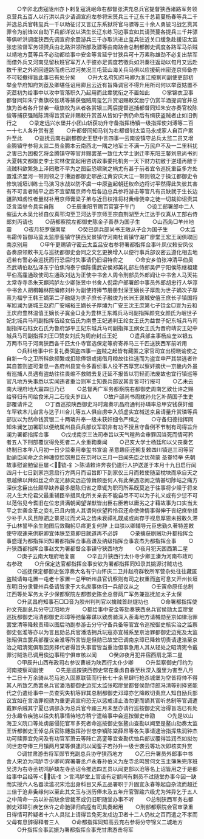 <!-- { "loadSidebar": true } -->
　　○辛卯北虏寇陇州亦卜剌复寇洮岷命右都督张洪充总兵官提督狭西诸路军务领京营兵五百人以行洪以兵少请调宣府左参将宋赟兵三千辽东千总葛蔓杨春等兵二千并选总兵官韩玺兵一千以助征讨又言辽东系狱将官马骠等三十余人勇铳习战乞贳其罪令为前锋以自助下兵部详议以洪生长辽东练习边事宜如其请赟蔓各提兵三千并骠等俱听洪调度狭西先调宣府余震游兵三千亦取洪进止玺兵驻近关口缓急赴援诏太监张忠监督军务领赟兵由北路洪领所部及骠等由南路会总制都御史调度各路军马杀贼以靖地方蔓等兵不必动都给事中安金等言延宁甘狭兵可十万素称雄劲不必复出禁军而借外兵又河南见留秋班官军万人于彼亦足调度若徵兵如洪奏往返动以旬月又远赴数千里之外迟回道路而虏已过河矣况三屯营山海关兵马俱以应援蓟州密迩京师备亦不可轻撤得旨此事已有处分矣
　　○升大名府知府马卿为浙江按察司副使吏部初举金华府知府刘茝及卿堪任诏用卿且云近有旨降调官不得升用所司何以举茝姑置不究茝初为给事中以攻中官落职久乃起用而此辈犹衔之不置如此
　　○掌锦衣卫事都督同知朱宁奏旗校张琇等捕获强贼周玺乞升赏诏赐敕奖励宁仍赏羊酒提调官并总旗为首者各升世袭一级旗校为从者各赏银三两后提督巡捕都督同知朱安亦奏官校陈俊等捕获强贼陈清得旨赏安并赐敕升赏首从皆如宁例仍命后有缉获盗贼者止如旧例行之
　　○录定远兴水堡并小团山斩获功升守备指挥杨镇一级指挥使刘溥等二百一十七人各升赏有差
　　○升都督同知马钊为右都督钊太监马永成家人自百户累升至此
　　○巡抚云南右副都御史王懋中言四事一云南设镇守总兵太监二员又增金腾镇守参将太监二员金腾本云南西北一隅之地军士不满一万民户不及一二里科扰之害已为困极乞将金腾镇守等官并赐罢革一致仕大学士谢迁李东阳王鏊刘忠尚书刘大夏韩文都御史李士实林俊宜起用咨访政事委托机务一天下财力初敝于逆瑾再敝于流贼科歛繁急上泽罔敷不早为之图臣恐啸聚之祸尤有甚于前者宜令巡抚重臣多方处置淮济里河一带则领之于漕运都御史鄂岳江黄安庆大江一带则领之于操江都御史令修筑城垣训练士马演习水战以防不虞一中原盗起朝廷权命边将讨平然得此失彼其害有不可言者贼平之后不宜留居京师今后各边总兵参将游击等官凡有员缺就于生长边疆熟知虏性者量材补用京师膏梁子弟与近日权推将材夤缘侥幸之徒一切裁抑诏责其泛言滥举令具实自陈
　　○壬辰重阳节赐百官宴于午门
　　○设工部署郎中二人催运大木吴允祯自仪真邗沟至卫河达于京师王宗自荆湖至大江达于仪真从工部右侍郎刘丙请也
　　○荫都察院左都御史陈金子善恭为国子生
　　○山西角□羊州地震
　　○夜月犯罗偃南星
　　○癸巳荫兵部尚书王敞从子企为国子生
　　○太监韦霦传旨御马监太监廖銮镇守狭西吴景镇守河南杜甫镇守湖广廖堂王宏王润俱取回南京别用
　　○甲午更赐镇守密云太监吕安右参将署都指挥佥事叶凤仪敕安凤仪各奏原领敕书无与巡抚都御史会同之文乞更换增入以便行事兵部议密云遵化相去地远若有警必会巡抚而行恐后时失事请仍旧诏特俞之
　　○命安乡伯张冲清平伯吴杰武靖伯赵弘泽东宁伯焦洵泰宁侯陈儒武安侯郑英礼部左侍郎吴俨宁阳侯陈继祖建平伯高霳通政使司左通政刘达为正使中书舍人周令刑部员外郎阎让中书舍人马天祐太常寺寺丞朱天麒鸿胪左少卿张昱中书舍人倪霦户部署郎中事员外郎胡忠行人华淳中书舍人胡楫翰林院编修刘朴为副使持捧节册册封溁王嫡长子厚勋为世子嫡次子厚熹为福宁王韩王嫡第二子融燧为世子庶长子融焌为长洲王褒城安僖王庶长子镇国将军旭澜为褒城王赵府广安端裕王嫡长子厚熽为广安王沈王庶第七子铨金□亶为云和王庆府豊林温僖王嫡长子寘金□业为豊林王东城兵马司副指挥颜兖女颜氏为岷世子妃北城兵马司副指挥伍经女伍氏为南豊王妃通判王纶女王氏为益世子妃东城兵马司副指挥石钰女石氏为鲁府邹平王妃东城兵马司副指挥王纲女王氏为晋府靖安王妃中城兵马司副指挥刘王□赞女刘氏为周府封丘王妃
　　○遣兵部主事杨应奎以银五万两市马于河南狭西各千匹太仆寺官选保定等府寄养马三千匹送狭西军前听用
　　○兵科给事中许复礼奏弭盗四事一盗贼之起皆有藏匿之家官司宜出榜晓谕使之自新一今之卫所科歛频繁或扣除俸银或揭借月粮故往往逃而为盗宜申严其禁逃者许其自首则盗可渐息一各府州县宜令多畜侦事人役不吝厚赏以察奸摘伏一京畿内外虽有巡捕人员遇有盗劫往往畏缩不救贼去复迁延不报皆以罚轻而法废故也宜行镇巡等官凡地方失事悉以实闻违者重治则军士知畏兵部议其言皆可行报可
　　○乙未云南大理府地大震四日乃已
　　○总督两广军务都察院右都御史周南乞致仕许之赐给驿归有司给食米月二石役夫岁四人
　　○故户部尚书周紞孙允乞补荫国子生吏部覆请许之
　　○丁酉巡按陕西御史冯时雍奏巩昌府通判孙璘率总甲安钱获奸细车罕铁木儿自言与达子川合儿等五人俱自虏中入侦虚实宜械送京且请量升赏璘等兵部议以为然命钱赏银二十两璘升奉一级未获奸细令严缉之
　　○守备归德指挥同知朱澜乞加署职以便统属州县兵兵部议军职非有功不授且守备例不节制有司得旨升澜为署都指挥佥事
　　○戊戌南京三法司奉旨以天气暄热会审罪囚当死而情可矜者五人下刑部覆议得免死者二人余重鞫奏闻
　　○己亥大学士杨廷和以父丧奏乞终制日本年八月初一日少监秦用奉玺书宣谕  圣意趣臣还朝复敕四川镇巡三司等官勤谕臣闻命之余神魂惊怛窃思臣在京时以三月一日闻先臣之忧荷蒙  圣眷特举  先朝故事慰谕勉留臣屡＜锍-釒＞陈请敕许奔丧仍遣行人护送遂于本月十九日启行闰四月十七日到家岂意启行方两月而诏旨即下到家仅三月而敕使随至枕块而承自天之恩越绋以拜如丝之命宠光赫奕远迩惊耸顾臣何人有此荣遇恋阙之情甚切陟岵之痛方深伏念臣出仕颇早缺养最多屡陈归省之章辄为职司所系既莫追于往事将少赎于将来况人生大伦君父最重辅臣举措风化所关亲丧不能自尽不可以为子礼义或有少愆不可以范俗见今耆旧在位忠贤满朝闻望谋猷皆出臣右臣若以庸劣之才藉故事为口实当太平之世袭金革之变礼已且内愧人其谓何伏望矜怜召还命使俾情事得伸于丧纪庶举措少补于人风且隙驷之景易过而犬马之齿未衰禫礼既成或尚存于视息厚恩未报敢久滞于山林誓毕余生勉图后效鞠躬尽瘁更复何辞  上曰朕以卿辅导元臣忠勤久著特差敕使守取速来供职卿宜体朕至意即日就道再不必辞
　　○录擒获剧贼功升都指挥佥事盛瑾为都指挥同知署都指挥佥事高谦及纳级指挥佥事袁杰为都指挥佥事
　　○升狭西都指挥佥事赵文为署都督佥事镇守狭西地方
　　○夜月犯天困西第二星
　　○庚子云南大理府地复震
　　○辛丑升狭西行太仆寺少卿王溱为河南布政司右参政
　　○升保定达官都指挥佥事安钦为署都指挥同知录其姚源讨贼功也
　　○巡抚保定都御史张淳奏大名有宁山怀庆二卫并赵府群牧所军营杂处往往藏匿盗贼请每屯置一屯老十家置一总甲听州县官讥察则有司之权重而盗可息又开州长垣东明旧分隶曹州兵备请皆隶于大名庶事体归一兵部议从之
　　○壬寅命原任总制江西等处军务太子少保都察院左都御史陈金总督两广军务兼巡抚加太子太保
　　○升武昌府知事石□□音为胶州判判官以擒贼首赵燧功也
　　○命署都指挥使孙文充副总兵分守辽阳地方
　　○都给事中安金等劾奏狭西总兵官侯勋太监廖堂巡抚都御史冯清都御史邓璋等弛备寡谋以致虏骑深入荼毒地方请械勋至京如律治罪罢堂清等降敕责璋以图后功副参游击分守守备兵备等官宜令巡按御史核实治之监察御史张淮等亦以为言且劾总兵官潘浩拥兵玩寇亦宜械系至京治罪都御史边宪及太监张昭俱宜罢兵部覆议金淮等所言皆是但勋已故堂已调南京璋已降敕切责请逮浩至京治之昭清宪俱取回另择代者得旨失事官皆当重治但事急用人其从轻处之昭清宪令戴罪讨贼浩已调用俟边事稍宁俱审核以闻
　　○癸卯夜月犯井宿西扇北第二星
　　○甲辰升山西布政司右参议曹岐为陕西行太仆少卿
　　○升监察御史邝约为河南按察司副使
　　○先是巡按狭西御史常在奏虏自春至秋深入腹里为害至八月十二日十万余骑从花马池入固原联营而行长七十余里肆行抢杀城堡为空皆将帅不得其人所致乞悉罢总兵官潘浩都御史边宪太监张昭廖堂都督侯勋侍郎冯清等别择贤能代之仍遣给事中一员查究失机等罪其总制都御史邓璋亦乞降敕切责庶人知自励兵部议宜如在言浩罪视勋为重更调宣府恐无以惩戒请止浩勿更而谪其官听总制等官调遣戴罪杀贼其宁夏已调郤永为总兵官今踰三月未至亦请行巡按御史究治得旨浩已有处分永趣令疾驰以往失机事情待地方稍宁遣给事中会巡按御史审勘
　　○先是以山海卫义院口等处虏屡侵犯官军多死者命巡按御史张鳌山查勘以闻至是鳌山劾奏太监王忻都御史王倬总兵官陈鏸指挥孙世忠李镇陈棠薛昂等各失事请逮治指挥焦润钟杰功可赎罪宜免问及有功官军萧云等阵亡高銮等宜查勘优恤兵部议覆得旨润杰如拟勿问世忠夺俸三月镇两月棠等俱逮问以闻銮子若孙升一级世袭云等功次即核实升赏
　　○调甘肃游击将军郧节充副总兵协守狭西地方
　　○乙巳升署员外郎事中书舍人宋沧为鸿胪寺少卿司宾署署丞卢永春孙伯义为左寺丞鸣赞何文玉主簿朱完序班吴淓为右寺丞初鸿胪缺左寺丞诏令推选四五员以闻吏部以沧等名上诏皆用之于是都给事中吕经等＜锍-釒＞言鸿胪堂上官设有定额间有剩员不过随堂办事今因一缺而实授六人名器渎滥况宋沧出身科目又系五品署职于升固宜永春等起自杂流而超迁三倍于沧非夤缘何以至此其文玉与淓历俸未及五年升官骤踰六级尤为舛异乞于五人之中简命一员以补前缺余皆裁革或仍旧职随堂办事不听
　　○总制狭西军务右都御史邓璋引疾乞休许之命驰驿归病痊有司具奏起用
　　○刑部都察院会官审录重日得情可矜疑者十六人具狱上请得旨免死发戍边卫者十二人仍杖之百而遣之不孝而父母有息辞得释者三人
　　○命都指挥同知高云充右参将分守锦义二城地方
　　○升指挥佥事武振为署都指挥佥事充甘肃游击将军
